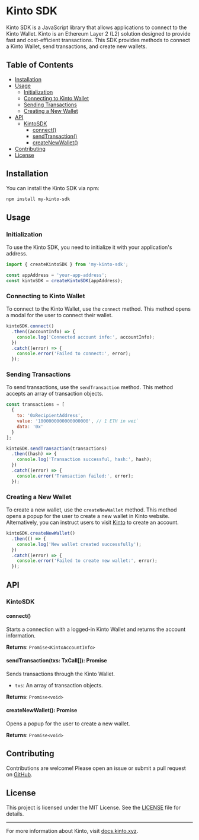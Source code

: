 # Kinto SDK

Kinto SDK is a JavaScript library that allows applications to connect to the Kinto Wallet. Kinto is an Ethereum Layer 2 (L2) solution designed to provide fast and cost-efficient transactions. This SDK provides methods to connect a Kinto Wallet, send transactions, and create new wallets.

## Table of Contents

- [Installation](#installation)
- [Usage](#usage)
  - [Initialization](#initialization)
  - [Connecting to Kinto Wallet](#connecting-to-kinto-wallet)
  - [Sending Transactions](#sending-transactions)
  - [Creating a New Wallet](#creating-a-new-wallet)
- [API](#api)
  - [KintoSDK](#kintosdk)
    - [connect()](#connect)
    - [sendTransaction()](#sendtransaction)
    - [createNewWallet()](#createnewwallet)
- [Contributing](#contributing)
- [License](#license)

## Installation

You can install the Kinto SDK via npm:

```bash
npm install my-kinto-sdk
```

## Usage

### Initialization

To use the Kinto SDK, you need to initialize it with your application's address.

```javascript
import { createKintoSDK } from 'my-kinto-sdk';

const appAddress = 'your-app-address';
const kintoSDK = createKintoSDK(appAddress);
```

### Connecting to Kinto Wallet

To connect to the Kinto Wallet, use the `connect` method. This method opens a modal for the user to connect their wallet.

```javascript
kintoSDK.connect()
  .then((accountInfo) => {
    console.log('Connected account info:', accountInfo);
  })
  .catch((error) => {
    console.error('Failed to connect:', error);
  });
```

### Sending Transactions

To send transactions, use the `sendTransaction` method. This method accepts an array of transaction objects.

```javascript
const transactions = [
  {
    to: '0xRecipientAddress',
    value: '1000000000000000000', // 1 ETH in wei`
    data: '0x'
  }
];

kintoSDK.sendTransaction(transactions)
  .then((hash) => {
    console.log('Transaction successful, hash:', hash);
  })
  .catch((error) => {
    console.error('Transaction failed:', error);
  });
```

### Creating a New Wallet

To create a new wallet, use the `createNewWallet` method. This method opens a popup for the user to create a new wallet in Kinto website. Alternatively, you can instruct users to visit [Kinto](https://engen.kinto.xyz/onboarding) to create an account.

```javascript
kintoSDK.createNewWallet()
  .then(() => {
    console.log('New wallet created successfully');
  })
  .catch((error) => {
    console.error('Failed to create new wallet:', error);
  });
```

## API

### KintoSDK

#### connect()

Starts a connection with a logged-in Kinto Wallet and returns the account information.

**Returns**: `Promise<KintoAccountInfo>`

#### sendTransaction(txs: TxCall[]): Promise<void>

Sends transactions through the Kinto Wallet.

- `txs`: An array of transaction objects.

**Returns**: `Promise<void>`

#### createNewWallet(): Promise<void>

Opens a popup for the user to create a new wallet.

**Returns**: `Promise<void>`

## Contributing

Contributions are welcome! Please open an issue or submit a pull request on [GitHub](https://github.com/your-repo/my-kinto-sdk).

## License

This project is licensed under the MIT License. See the [LICENSE](LICENSE) file for details.

---

For more information about Kinto, visit [docs.kinto.xyz](https://docs.kinto.xyz).